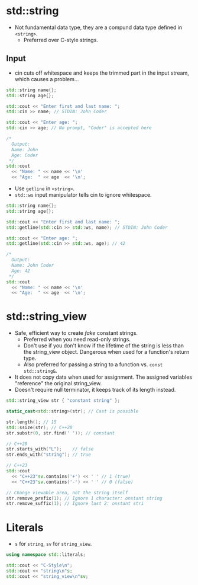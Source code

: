 <!--
  Author: NE- https://github.com/NE-
  Date: 2022 September 19
  Purpose: C++ Strings
-->

# std::string
- Not fundamental data type, they are a compund data type defined in `<string>`.
  - Preferred over C-style strings.
## Input 
- cin cuts off whitespace and keeps the trimmed part in the input stream, which causes a problem...
```cpp
std::string name{};
std::string age{};

std::cout << "Enter first and last name: ";
std::cin >> name; // STDIN: John Coder

std::cout << "Enter age: ";
std::cin >> age; // No prompt, "Coder" is accepted here

/*
  Output:
  Name: John
  Age: Coder
 */
std::cout 
  << "Name: " << name << '\n'
  << "Age:  " << age  << '\n';
```

- Use `getline` in `<string>`.
- `std::ws` input manipulator tells cin to ignore whitespace.
```cpp
std::string name{};
std::string age{};

std::cout << "Enter first and last name: ";
std::getline(std::cin >> std::ws, name); // STDIN: John Coder

std::cout << "Enter age: ";
std::getline(std::cin >> std::ws, age); // 42

/*
  Output:
  Name: John Coder
  Age: 42
 */
std::cout 
  << "Name: " << name << '\n'
  << "Age:  " << age  << '\n';
```

# std::string_view
- Safe, efficient way to create *fake* constant strings.
  - Preferred when you need read-only strings.
  - Don't use if you don't know if the lifetime of the string is less than the string_view object. Dangerous when used for a function's return type.
  - Also preferred for passing a string to a function vs. `const std::string&`.
- It does not copy data when used for assignment. The assigned variables "reference" the original string_view.
- Doesn't require null terminator, it keeps track of its length instead.
```cpp
std::string_view str { "constant string" };

static_cast<std::string>(str); // Cast is possible

str.length(); // 15
std::ssize(str); // C++20
str.substr(0, str.find(' ')); // constant

// C++20
str.starts_with("L");    // false
str.ends_with("string"); // true

// C++23
std::cout
  << "C++23"sv.contains('+') << ' ' // 1 (true)
  << "C++23"sv.contains('-') << ' ' // 0 (false)

// Change viewable area, not the string itself
str.remove_prefix(1); // Ignore 1 character: onstant string
str.remove_suffix(1); // Ignore last 2: onstant stri
```

# Literals
- `s` for `string`, `sv` for `string_view`.
```c++
using namespace std::literals;

std::cout << "C-Style\n";
std::cout << "string\n"s;
std::cout << "string_view\n"sv;
```
